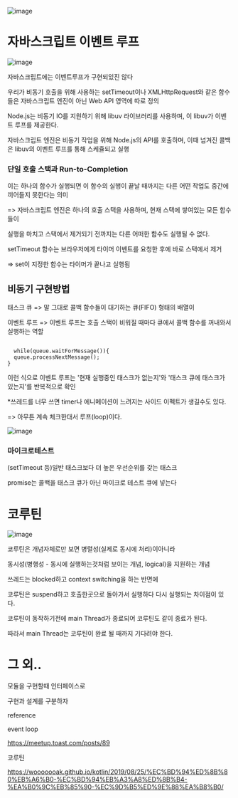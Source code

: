 ![image](https://user-images.githubusercontent.com/40421183/128362454-107ca988-039c-4ae4-859e-496b7767d238.png)


# 자바스크립트 이벤트 루프

![image](https://user-images.githubusercontent.com/40421183/128357907-b48025f0-988d-43e4-8f2b-d4054e07a90c.png)

자바스크립트에는 이벤트루프가 구현되있진 않다 

 우리가 비동기 호출을 위해 사용하는 setTimeout이나 XMLHttpRequest와 같은 함수들은 자바스크립트 엔진이 아닌 Web API 영역에 따로 정의

Node.js는 비동기 IO를 지원하기 위해 libuv 라이브러리를 사용하며, 이 libuv가 이벤트 루프를 제공한다.

자바스크립트 엔진은 비동기 작업을 위해 Node.js의 API를 호출하며, 이때 넘겨진 콜백은 libuv의 이벤트 루프를 통해 스케쥴되고 실행

### 단일 호출 스택과 Run-to-Completion

이는 하나의 함수가 실행되면 이 함수의 실행이 끝날 때까지는 다른 어떤 작업도 중간에 끼어들지 못한다는 의미

=> 자바스크립트 엔진은 하나의 호출 스택을 사용하며, 현재 스택에 쌓여있는 모든 함수들이 

실행을 마치고 스택에서 제거되기 전까지는 다른 어떠한 함수도 실행될 수 없다.

setTimeout 함수는 브라우저에게 타이머 이벤트를 요청한 후에 바로 스택에서 제거

=> set이 지정한 함수는 타이머가 끝나고 실행됨

## 비동기 구현방법

태스크 큐 => 말 그대로 콜백 함수들이 대기하는 큐(FIFO) 형태의 배열이

이벤트 루프 => 이벤트 루프는 호출 스택이 비워질 때마다 큐에서 콜백 함수를 꺼내와서 실행하는 역할

```

  while(queue.waitForMessage()){
  queue.processNextMessage();
}
```
이런 식으로 이벤트 루프는 '현재 실행중인 태스크가 없는지'와 '태스크 큐에 태스크가 있는지'를 반복적으로 확인

*쓰레드를 너무 쓰면 timer나 에니메이션이 느려지는 사이드 이펙트가 생길수도 있다.

=> 아무튼 계속 체크한대서 루프(loop)이다. 

![image](https://user-images.githubusercontent.com/40421183/128358652-0bbb9ea3-1d9c-4e3d-8b9d-f827c743cbc4.png)

### 마이크로테스트

(setTimeout 등)일반 태스크보다 더 높은 우선순위를 갖는 태스크

promise는 콜백을 태스크 큐가 아닌 마이크로 테스트 큐에 넣는다

# 코루틴

![image](https://user-images.githubusercontent.com/40421183/128359751-420e4f26-40b6-422b-a195-d358efb8a9f1.png)

코루틴은 개념자체로만 보면 병렬성(실제로 동시에 처리)이아니라 

동시성(병행성 - 동시에 실행하는것처럼 보이는 개념, logical)을 지원하는 개념

쓰레드는 blocked하고 context switching을 하는 반면에

코루틴은 suspend하고 호출한곳으로 돌아가서 실행하다 다시 실행되는 차이점이 있다.

코루틴이 동작하기전에 main Thread가 종료되어 코루틴도 같이 종료가 된다.

따라서 main Thread는 코루틴이 완료 될 때까지 기다려야 한다.

# 그 외..

모듈을 구현할때 인터페이스로

구현과 설계를 구분하자 


reference

event loop

https://meetup.toast.com/posts/89

코루틴 

https://wooooooak.github.io/kotlin/2019/08/25/%EC%BD%94%ED%8B%80%EB%A6%B0-%EC%BD%94%EB%A3%A8%ED%8B%B4-%EA%B0%9C%EB%85%90-%EC%9D%B5%ED%9E%88%EA%B8%B0/
